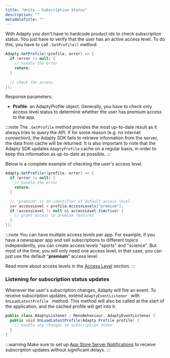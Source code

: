 ```yaml
---
title: "Unity – Subscription Status"
description: ""
metadataTitle: ""
---
```


With Adapty you don't have to hardcode product ids to check subscription status. You just have to verify that the user has an active access level. To do this, you have to call `.GetProfile()` method:

```csharp title="Csharp"
Adapty.GetProfile((profile, error) => {
  if (error != null) {
    // handle the error
    return;
  }
  
  // check the access
});
```

Response parameters:

- **Profile**: an AdaptyProfile object. Generally, you have to check only access level status to determine whether the user has premium access to the app.

:::note
The `.GetProfile` method provides the most up-to-date result as it always tries to query the API. If for some reason (e.g. no internet connection), the Adapty SDK fails to retrieve information from the server, the data from cache will be returned. It is also important to note that the Adapty SDK updates `AdaptyProfile` cache on a regular basis, in order to keep this information as up-to-date as possible.
:::

Below is a complete example of checking the user's access level.

```csharp title="Csharp"
Adapty.GetProfile((profile, error) => {
  if (error != null) {
    // handle the error
    return;
  }

  // "premium" is an identifier of default access level
  var accessLevel = profile.AccessLevels["premium"];
  if (accessLevel != null && accessLevel.IsActive) {
    // grant access to premium features
  }
});
```

:::note
You can have multiple access levels per app. For example, if you have a newspaper app and sell subscriptions to different topics independently, you can create access levels "sports" and "science". But most of the time, you will only need one access level, in that case, you can just use the default "**premium**" access level.

Read more about access levels in the [Access Level](access-level) section.
:::

### Listening for subscription status updates

Whenever the user's subscription changes, Adapty will fire an event. To receive subscription updates, extend `AdaptyEventListener ` with `OnLoadLatestProfile ` method. This method will also be called at the start of the application, and the cached profile will get into it:

```csharp title="Csharp"
public class AdaptyListener : MonoBehaviour, AdaptyEventListener {
  public void OnLoadLatestProfile(Adapty.Profile profile) {
    // handle any changes to subscription state
  }
}
```

:::warning
Make sure to set up [App Store Server Notifications](app-store-server-notifications) to receive subscription updates without significant delays.
:::